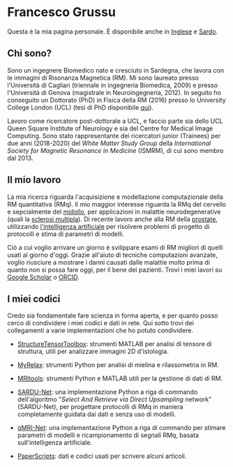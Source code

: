 # Francesco Grussu
Questa è la mia pagina personale. È disponibile anche in [Inglese](https://github.com/fragrussu/fragrussu.github.io/blob/master/README.md) e [Sardo](https://github.com/fragrussu/fragrussu.github.io/blob/master/README.srd.md).

## Chi sono? 
Sono un ingegnere Biomedico nato e cresciuto in Sardegna, che lavora con le immagini di Risonanza Magnetica (RM). Mi sono laureato presso l'Università di Cagliari (triennale in ingegneria Biomedica, 2009) e presso l'Università di Genova (magistrale in Neuroingegneria, 2012). In seguito ho conseguito un Dottorato (PhD) in Fisica della RM (2016) presso lo University College London (UCL) (tesi di PhD disponibile [qui](https://discovery.ucl.ac.uk/id/eprint/1477007/7/FGrussu_PhD_final_20160320.pdf)).

Lavoro come ricercatore post-dottorale a UCL, e faccio parte sia dello UCL Queen Square Institute of Neurology e sia del Centre for Medical Image Computing. Sono stato rappresentante dei ricercatori junior (Trainees) per due anni (2018-2020) del _White Matter Study Group_ della _International Society for Magnetic Resonance in Medicine_ (ISMRM), di cui sono membro dal 2013.

## Il mio lavoro
La mia ricerca riguarda l'acquisizione e modellazione computazionale della RM quantitativa (RMq). Il mio maggior interesse riguarda la RMq del cervello e sepcialmente del [midollo](https://doi.org/10.1016/j.neuroimage.2020.116884), per applicazioni in malattie neurodegenerative (quali la [sclerosi multipla](https://doi.org/10.1002/acn3.445)). Di recente lavoro anche alla RM della [prostate](https://doi.org/10.1101/2020.05.26.116491), utilizzando [l'intelligenza artificiale](https://github.com/fragrussu/sardunet) per risolvere problemi di progetto di protocolli e stima di parametri di modelli. 

Ciò a cui voglio arrivare un giorno è svilippare esami di RM migliori di quelli usati al giorno d'oggi. Grazie all'aiuto di tecniche computazioni avanzate, voglio riusciure a mostrare i danni causati dalle malattie molto prima di quanto non si possa fare oggi, per il bene dei pazienti. Trovi i miei lavori su [Google Scholar](https://scholar.google.co.uk/citations?user=Zj5Vt3YAAAAJ&hl=en&oi=sra) o [ORCID](https://orcid.org/0000-0002-0945-3909/print).

## I miei codici
Credo sia fondamentale fare scienza in forma aperta, e per quanto posso cerco di condividere i miei codici e dati in rete. Qui sotto trovi dei collegamenti a varie implementazioni che ho potuto condividere. 

* [StructureTensorToolbox](https://github.com/fragrussu/StructureTensorToolbox): strumenti MATLAB per analisi di tensore di struttura, utili per analizzare immagini 2D d'istologia.

* [MyRelax](https://github.com/fragrussu/MyRelax): strumenti Python per analisi di mielina e rilassometria in RM.

* [MRItools](https://github.com/fragrussu/MRItools): strumenti Python e MATLAB utili per la gestione di dati di RM.

* [SARDU-Net](https://github.com/fragrussu/sardunet): una implementazione Python a riga di commando dell'algoritmo "_Select And Retrieve via Direct Upsampling_ network" (SARDU-Net), per progettare protocolli di RMq in maniera completamente guidata dai dati e senza uso di modelli.

* [qMRI-Net](https://github.com/fragrussu/qMRINet): una implementazione Python a riga di commando per stimare parametri di modelli e ricampionamento di segnali RMq, basata sull'intelligenza artificiale.

* [PaperScripts](https://github.com/fragrussu/PaperScripts): dati e codici usati per scrivere alcuni articoli.
